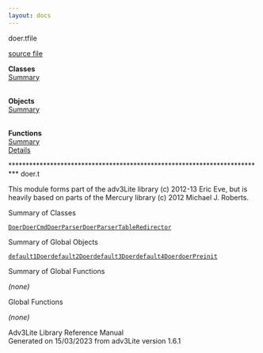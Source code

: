 ```yaml
---
layout: docs
---
```

<span class="title">doer.t</span><span class="type">file</span>

[source file](../source/doer.t.html)

**Classes**  
[Summary](#_ClassSummary_)  
 

**Objects**  
[Summary](#_ObjectSummary_)  
 

**Functions**  
[Summary](#_FunctionSummary_)  
[Details](#_Functions_)



\*\*\*\*\*\*\*\*\*\*\*\*\*\*\*\*\*\*\*\*\*\*\*\*\*\*\*\*\*\*\*\*\*\*\*\*\*\*\*\*\*\*\*\*\*\*\*\*\*\*\*\*\*\*\*\*\*\*\*\*\*\*\*\*\*\*\*\*\*\*\*\*\*\*
doer.t

This module forms part of the adv3Lite library (c) 2012-13 Eric Eve, but
is heavily based on parts of the Mercury library (c) 2012 Michael J.
Roberts.



<span id="_ClassSummary_"></span>



<span class="hdln">Summary of Classes</span>  



[`Doer`](../object/Doer.html)[`DoerCmd`](../object/DoerCmd.html)[`DoerParser`](../object/DoerParser.html)[`DoerParserTable`](../object/DoerParserTable.html)[`Redirector`](../object/Redirector.html)
<span id="_ObjectSummary_"></span>



<span class="hdln">Summary of Global Objects</span>  



[`default1Doer`](../object/default1Doer.html)[`default2Doer`](../object/default2Doer.html)[`default3Doer`](../object/default3Doer.html)[`default4Doer`](../object/default4Doer.html)[`doerPreinit`](../object/doerPreinit.html)
<span id="FunctionSummary_"></span>



<span class="hdln">Summary of Global Functions</span>  



*(none)* <span id="_Functions_"></span>



<span class="hdln">Global Functions</span>  



*(none)*



Adv3Lite Library Reference Manual  
Generated on 15/03/2023 from adv3Lite version 1.6.1



